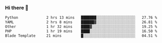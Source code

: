 ### Hi there 👋

<!--START_SECTION:waka-->

```txt
Python             2 hrs 13 mins   ███████░░░░░░░░░░░░░░░░░░   27.76 %
YAML               2 hrs 8 mins    ██████▓░░░░░░░░░░░░░░░░░░   26.81 %
Other              1 hr 32 mins    ████▓░░░░░░░░░░░░░░░░░░░░   19.25 %
PHP                1 hr 19 mins    ████░░░░░░░░░░░░░░░░░░░░░   16.50 %
Blade Template     21 mins         █░░░░░░░░░░░░░░░░░░░░░░░░   04.51 %
```

<!--END_SECTION:waka-->

<!--
**Jonas-VanHaeken/Jonas-VanHaeken** is a ✨ _special_ ✨ repository because its `README.md` (this file) appears on your GitHub profile.

Here are some ideas to get you started:

- 🔭 I’m currently working on ...
- 🌱 I’m currently learning ...
- 👯 I’m looking to collaborate on ...
- 🤔 I’m looking for help with ...
- 💬 Ask me about ...
- 📫 How to reach me: ...
- 😄 Pronouns: ...
- ⚡ Fun fact: ...
-->
